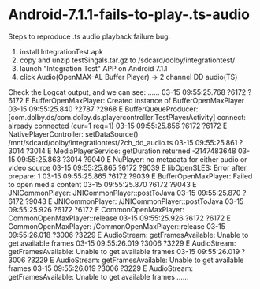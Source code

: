 # Android-7.1.1-fails-to-play-.ts-audio

Steps to reproduce .ts audio playback failure bug:
1. install IntegrationTest.apk
2. copy and unzip testSingals.tar.gz to /sdcard/dolby/integrationtest/
3. launch "Integration Test" APP on Android 7.1.1
4. click Audio(OpenMAX-AL Buffer Player) -> 2 channel DD audio(TS)

Check the Logcat output, and we can see:
......
03-15 09:55:25.768 ?6172 ?6172 E BufferOpenMaxPlayer: Created instance of BufferOpenMaxPlayer
03-15 09:55:25.840 ?2787 ?2968 E BufferQueueProducer: [com.dolby.ds/com.dolby.ds.playercontroller.TestPlayerActivity] connect: already connected (cur=1 req=1)
03-15 09:55:25.856 ?6172 ?6172 E NativePlayerController: setDataSource() /mnt/sdcard/dolby/integrationtest/2ch_dd_audio.ts
03-15 09:55:25.861 ?3014 ?3014 E MediaPlayerService: getDuration returned -2147483648
03-15 09:55:25.863 ?3014 ?9040 E NuPlayer: no metadata for either audio or video source
03-15 09:55:25.865 ?6172 ?9039 E libOpenSLES: Error after prepare: 1
03-15 09:55:25.865 ?6172 ?9039 E BufferOpenMaxPlayer: Failed to open media content
03-15 09:55:25.870 ?6172 ?9043 E JNICommonPlayer: JNICommonPlayer::postToJava
03-15 09:55:25.870 ?6172 ?9043 E JNICommonPlayer: /JNICommonPlayer::postToJava
03-15 09:55:25.926 ?6172 ?6172 E CommonOpenMaxPlayer: CommonOpenMaxPlayer::release
03-15 09:55:25.926 ?6172 ?6172 E CommonOpenMaxPlayer: /CommonOpenMaxPlayer::release
03-15 09:55:26.018 ?3006 ?3229 E AudioStream: getFramesAvailable: Unable to get available frames
03-15 09:55:26.019 ?3006 ?3229 E AudioStream: getFramesAvailable: Unable to get available frames
03-15 09:55:26.019 ?3006 ?3229 E AudioStream: getFramesAvailable: Unable to get available frames
03-15 09:55:26.019 ?3006 ?3229 E AudioStream: getFramesAvailable: Unable to get available frames
......
